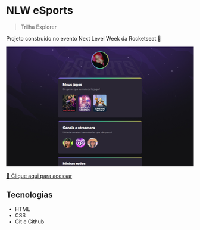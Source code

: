 # NLW eSports

> Trilha Explorer

Projeto construído no evento Next Level Week da Rocketseat 🚀

![preview](./.github/preview.png)

[🔗 Clique aqui para acessar](https://alanafsoares.github.io/nlw-esports/)

##  Tecnologias

- HTML
- CSS
- Git e Github